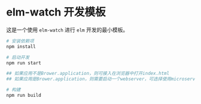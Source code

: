 # elm-watch 开发模板

这是一个使用 `elm-watch` 进行 `elm` 开发的最小模板。

```bash
# 安装依赖项
npm install

# 启动开发
npm run start

## 如果应用不是Brower.application，则可接入在浏览器中打开index.html
## 如果应用是Brower.application，则需要启动一个webserver，可选择使用microserver(或miniserve)

# 构建
npm run build
```
